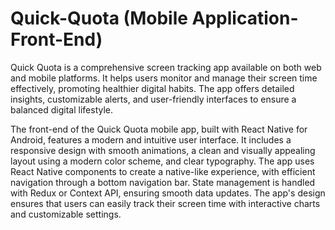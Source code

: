 # Quick-Quota (Mobile Application-Front-End)
Quick Quota is a comprehensive screen tracking app available on both web and mobile platforms. It helps users monitor and manage their screen time effectively, promoting healthier digital habits. The app offers detailed insights, customizable alerts, and user-friendly interfaces to ensure a balanced digital lifestyle.

The front-end of the Quick Quota mobile app, built with React Native for Android, features a modern and intuitive user interface. It includes a responsive design with smooth animations, a clean and visually appealing layout using a modern color scheme, and clear typography. The app uses React Native components to create a native-like experience, with efficient navigation through a bottom navigation bar. State management is handled with Redux or Context API, ensuring smooth data updates. The app's design ensures that users can easily track their screen time with interactive charts and customizable settings.
